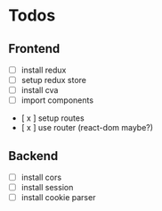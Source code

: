 # Todos

## Frontend

- [ ] install redux
- [ ] setup redux store
- [ ] install cva
- [ ] import components
- [ x ] setup routes
- [ x ] use router (react-dom maybe?)

## Backend

- [ ] install cors
- [ ] install session
- [ ] install cookie parser

